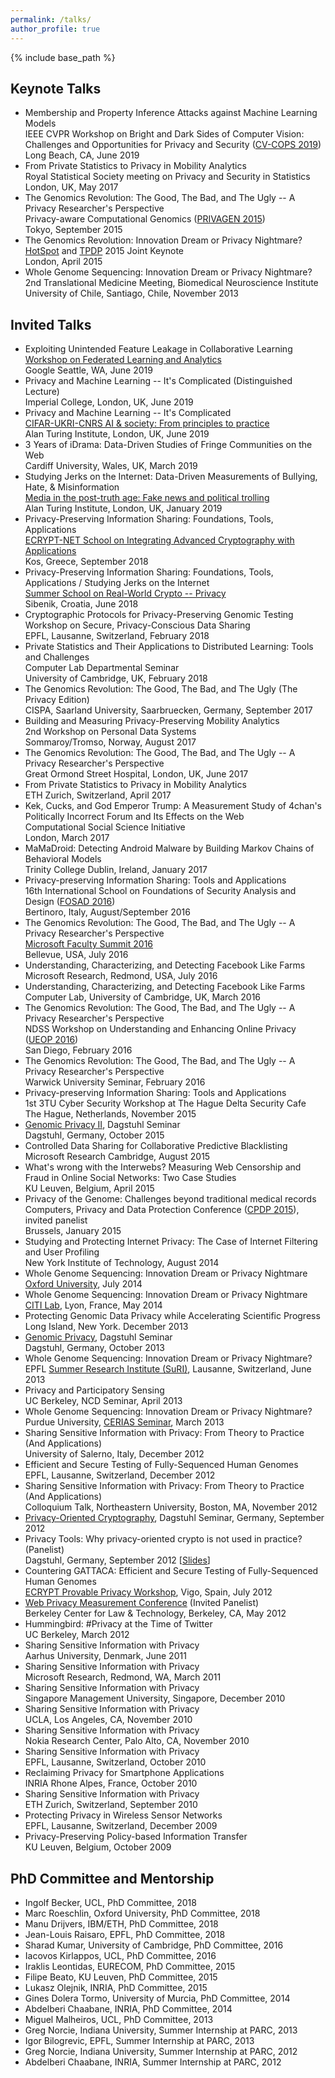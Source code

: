 ```yaml
---
permalink: /talks/
author_profile: true
---
```


{% include base_path %}


## Keynote Talks
-   Membership and Property Inference Attacks against Machine Learning Models  
    IEEE CVPR Workshop on Bright and Dark Sides of Computer Vision: Challenges and Opportunities for Privacy and Security ([CV-COPS 2019](https://cvcops19.cispa.saarland/))  
    Long Beach, CA, June 2019
-   From Private Statistics to Privacy in Mobility Analytics  
    Royal Statistical Society meeting on Privacy and Security in Statistics  
    London, UK, May 2017
-   The Genomics Revolution: The Good, The Bad, and The Ugly -- A Privacy Researcher's Perspective  
    Privacy-aware Computational Genomics ([PRIVAGEN 2015](https://aistcrypt.github.io/Privacy-Aware-Computational-Genomics/))  
    Tokyo, September 2015
-   The Genomics Revolution: Innovation Dream or Privacy Nightmare?  
    [HotSpot](http://www.lucavigano.com/HotSpot2015/) and [TPDP](http://tpdp.computing.dundee.ac.uk/) 2015 Joint Keynote  
    London, April 2015
-   Whole Genome Sequencing: Innovation Dream or Privacy Nightmare?  
    2nd Translational Medicine Meeting, Biomedical Neuroscience Institute  
    University of Chile, Santiago, Chile, November 2013
    

## Invited Talks

-   Exploiting Unintended Feature Leakage in Collaborative Learning  
    [Workshop on Federated Learning and Analytics](https://sites.google.com/view/federated-learning-2019)  
    Google Seattle, WA, June 2019
-   Privacy and Machine Learning -- It's Complicated (Distinguished Lecture)  
    Imperial College, London, UK, June 2019
-   Privacy and Machine Learning -- It's Complicated  
    [CIFAR-UKRI-CNRS AI & society: From principles to practice](https://www.turing.ac.uk/events/cifar-ukri-cnrs-ai-society-principles-practice)  
    Alan Turing Institute, London, UK, June 2019
-   3 Years of iDrama: Data-Driven Studies of Fringe Communities on the Web  
    Cardiff University, Wales, UK, March 2019
-   Studying Jerks on the Internet: Data-Driven Measurements of Bullying, Hate, & Misinformation  
    [Media in the post-truth age: Fake news and political trolling](https://www.turing.ac.uk/blog/trolls-fakes-and-charlatans-media-post-truth-age)  
    Alan Turing Institute, London, UK, January 2019
-   Privacy-Preserving Information Sharing: Foundations, Tools, Applications  
    [ECRYPT-NET School on Integrating Advanced Cryptography with Applications](https://www.cosic.esat.kuleuven.be/events/ecrypt-net-school-2018/)  
    Kos, Greece, September 2018
-   Privacy-Preserving Information Sharing: Foundations, Tools, Applications / Studying Jerks on the Internet  
    [Summer School on Real-World Crypto -- Privacy](https://summerschool-croatia.cs.ru.nl/2018/)  
    Sibenik, Croatia, June 2018
-   Cryptographic Protocols for Privacy-Preserving Genomic Testing  
    Workshop on Secure, Privacy-Conscious Data Sharing  
    EPFL, Lausanne, Switzerland, February 2018
-   Private Statistics and Their Applications to Distributed Learning: Tools and Challenges  
    Computer Lab Departmental Seminar  
    University of Cambridge, UK, February 2018
-   The Genomics Revolution: The Good, The Bad, and The Ugly (The Privacy Edition)  
    CISPA, Saarland University, Saarbruecken, Germany, September 2017
-   Building and Measuring Privacy-Preserving Mobility Analytics  
    2nd Workshop on Personal Data Systems  
    Sommaroy/Tromso, Norway, August 2017
-   The Genomics Revolution: The Good, The Bad, and The Ugly -- A Privacy Researcher's Perspective  
    Great Ormond Street Hospital, London, UK, June 2017
-   From Private Statistics to Privacy in Mobility Analytics  
    ETH Zurich, Switzerland, April 2017
-   Kek, Cucks, and God Emperor Trump: A Measurement Study of 4chan's Politically Incorrect Forum and Its Effects on the Web  
    Computational Social Science Initiative  
    London, March 2017
-   MaMaDroid: Detecting Android Malware by Building Markov Chains of Behavioral Models  
    Trinity College Dublin, Ireland, January 2017
-   Privacy-preserving Information Sharing: Tools and Applications  
    16th International School on Foundations of Security Analysis and Design ([FOSAD 2016](http://www.sti.uniurb.it/events/fosad16/))  
    Bertinoro, Italy, August/September 2016
-   The Genomics Revolution: The Good, The Bad, and The Ugly -- A Privacy Researcher's Perspective  
    [Microsoft Faculty Summit 2016](https://www.microsoft.com/en-us/research/event/faculty-summit-2016/)  
    Bellevue, USA, July 2016
-   Understanding, Characterizing, and Detecting Facebook Like Farms  
    Microsoft Research, Redmond, USA, July 2016
-   Understanding, Characterizing, and Detecting Facebook Like Farms  
    Computer Lab, University of Cambridge, UK, March 2016
-   The Genomics Revolution: The Good, The Bad, and The Ugly -- A Privacy Researcher's Perspective  
    NDSS Workshop on Understanding and Enhancing Online Privacy ([UEOP 2016](http://www.internetsociety.org/events/ndss-symposium-2016/understanding-and-enhancing-online-privacy-ueop-workshop-programme))  
    San Diego, February 2016
-   The Genomics Revolution: The Good, The Bad, and The Ugly -- A Privacy Researcher's Perspective  
    Warwick University Seminar, February 2016
-   Privacy-preserving Information Sharing: Tools and Applications  
    1st 3TU Cyber Security Workshop at The Hague Delta Security Cafe  
    The Hague, Netherlands, November 2015
-   [Genomic Privacy II](http://www.dagstuhl.de/en/program/calendar/semhp/?semnr=13412), Dagstuhl Seminar  
    Dagstuhl, Germany, October 2015
-   Controlled Data Sharing for Collaborative Predictive Blacklisting  
    Microsoft Research Cambridge, August 2015
-   What's wrong with the Interwebs? Measuring Web Censorship and Fraud in Online Social Networks: Two Case Studies  
    KU Leuven, Belgium, April 2015
-   Privacy of the Genome: Challenges beyond traditional medical records  
    Computers, Privacy and Data Protection Conference ([CPDP 2015](http://www.cpdpconferences.org/Wednesday21January2015/wednesday21january2015.html)), invited panelist  
    Brussels, January 2015
-   Studying and Protecting Internet Privacy: The Case of Internet Filtering and User Profiling  
    New York Institute of Technology, August 2014
-   Whole Genome Sequencing: Innovation Dream or Privacy Nightmare  
    [Oxford University](http://www.cybersecurity.ox.ac.uk/seminars/1190.html), July 2014
-   Whole Genome Sequencing: Innovation Dream or Privacy Nightmare  
    [CITI Lab](http://www.citi-lab.fr/seminar/whole-genome-sequencing-innovation-dream-or-privacy-nightmare-230515-emiliano-de-cristofaro-university-college-london/), Lyon, France, May 2014
-   Protecting Genomic Data Privacy while Accelerating Scientific Progress  
    Long Island, New York. December 2013
-   [Genomic Privacy](http://www.dagstuhl.de/en/program/calendar/semhp/?semnr=13412), Dagstuhl Seminar  
    Dagstuhl, Germany, October 2013
-   Whole Genome Sequencing: Innovation Dream or Privacy Nightmare?  
    EPFL [Summer Research Institute (SuRI)](http://suri.epfl.ch/), Lausanne, Switzerland, June 2013
-   Privacy and Participatory Sensing  
    UC Berkeley, NCD Seminar, April 2013
-   Whole Genome Sequencing: Innovation Dream or Privacy Nightmare?  
    Purdue University, [CERIAS Seminar](http://www.cerias.purdue.edu/news_and_events/events/security_seminar/upcoming), March 2013
-   Sharing Sensitive Information with Privacy: From Theory to Practice (And Applications)  
    University of Salerno, Italy, December 2012
-   Efficient and Secure Testing of Fully-Sequenced Human Genomes  
    EPFL, Lausanne, Switzerland, December 2012
-   Sharing Sensitive Information with Privacy: From Theory to Practice (And Applications)  
    Colloquium Talk, Northeastern University, Boston, MA, November 2012
-   [Privacy-Oriented Cryptography](http://www.dagstuhl.de/en/program/calendar/semhp/?semnr=12381), Dagstuhl Seminar, Germany, September 2012
-   Privacy Tools: Why privacy-oriented crypto is not used in practice? (Panelist)  
    Dagstuhl, Germany, September 2012 [[Slides](http://emilianodc.com/talks/dagstuhl-panel.pdf)]
-   Countering GATTACA: Efficient and Secure Testing of Fully-Sequenced Human Genomes  
    [ECRYPT Provable Privacy Workshop](https://www.cosic.esat.kuleuven.be/ecrypt/provpriv2012/), Vigo, Spain, July 2012
-   [Web Privacy Measurement Conference](http://www.law.berkeley.edu/12633.htm) (Invited Panelist)  
    Berkeley Center for Law & Technology, Berkeley, CA, May 2012
-   Hummingbird: #Privacy at the Time of Twitter  
    UC Berkeley, March 2012
-   Sharing Sensitive Information with Privacy  
    Aarhus University, Denmark, June 2011
-   Sharing Sensitive Information with Privacy  
    Microsoft Research, Redmond, WA, March 2011
-   Sharing Sensitive Information with Privacy  
    Singapore Management University, Singapore, December 2010
-   Sharing Sensitive Information with Privacy  
    UCLA, Los Angeles, CA, November 2010
-   Sharing Sensitive Information with Privacy  
    Nokia Research Center, Palo Alto, CA, November 2010
-   Sharing Sensitive Information with Privacy  
    EPFL, Lausanne, Switzerland, October 2010
-   Reclaiming Privacy for Smartphone Applications  
    INRIA Rhone Alpes, France, October 2010
-   Sharing Sensitive Information with Privacy  
    ETH Zurich, Switzerland, September 2010
-   Protecting Privacy in Wireless Sensor Networks  
    EPFL, Lausanne, Switzerland, December 2009
-   Privacy-Preserving Policy-based Information Transfer  
    KU Leuven, Belgium, October 2009

## PhD Committee and Mentorship

-   Ingolf Becker, UCL, PhD Committee, 2018
-   Marc Roeschlin, Oxford University, PhD Committee, 2018
-   Manu Drijvers, IBM/ETH, PhD Committee, 2018
-   Jean-Louis Raisaro, EPFL, PhD Committee, 2018
-   Sharad Kumar, University of Cambridge, PhD Committee, 2016
-   Iacovos Kirlappos, UCL, PhD Committee, 2016
-   Iraklis Leontidas, EURECOM, PhD Committee, 2015
-   Filipe Beato, KU Leuven, PhD Committee, 2015
-   Lukasz Olejnik, INRIA, PhD Committee, 2015
-   Gines Dolera Tormo, University of Murcia, PhD Committee, 2014
-   Abdelberi Chaabane, INRIA, PhD Committee, 2014
-   Miguel Malheiros, UCL, PhD Committee, 2013
-   Greg Norcie, Indiana University, Summer Internship at PARC, 2013
-   Igor Bilogrevic, EPFL, Summer Internship at PARC, 2013
-   Greg Norcie, Indiana University, Summer Internship at PARC, 2012
-   Abdelberi Chaabane, INRIA, Summer Internship at PARC, 2012    